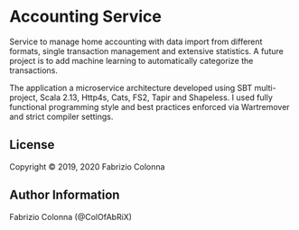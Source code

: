 # Accounting Service

Service to manage home accounting with data import from different formats, single transaction
management and extensive statistics. A future project is to add machine learning to automatically
categorize the transactions.

The application a microservice architecture developed using SBT multi-project, Scala 2.13, Http4s,
Cats, FS2, Tapir and Shapeless. I used fully functional programming style and best practices
enforced via Wartremover and strict compiler settings.

## License

Copyright &copy; 2019, 2020 Fabrizio Colonna

## Author Information

Fabrizio Colonna (@ColOfAbRiX)
